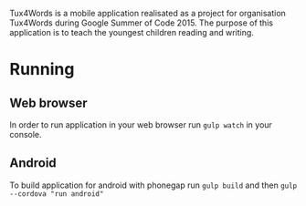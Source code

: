 Tux4Words is a mobile application realisated as a project for organisation Tux4Words during Google Summer of Code 2015.
The purpose of this application is to teach the youngest children reading and writing.
<h1>Running</h1>
<h2>Web browser</h2>
<p>In order to run application in your web browser run <code>gulp watch</code> in your console.</p>
<h2>Android</h2>
<p>To build application for android with phonegap run <code>gulp build</code> and then <code>gulp --cordova "run android"</code></p>